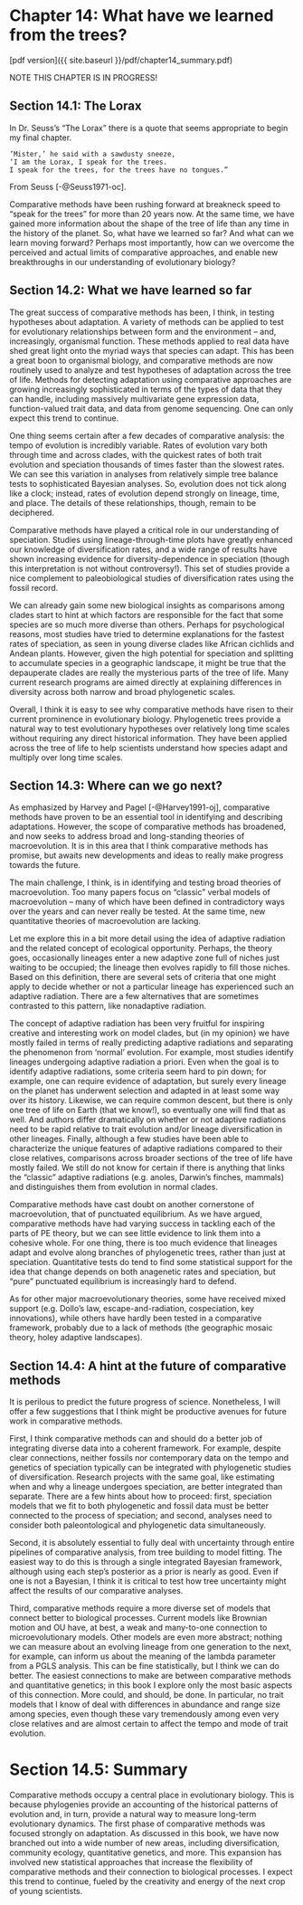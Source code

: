 # Chapter 14: What have we learned from the trees?

[pdf version]({{ site.baseurl }}/pdf/chapter14_summary.pdf)

NOTE THIS CHAPTER IS IN PROGRESS!

## Section 14.1: The Lorax

In Dr. Seuss’s “The Lorax” there is a quote that seems appropriate to begin my final chapter.

```
’Mister,’ he said with a sawdusty sneeze,
‘I am the Lorax, I speak for the trees.
I speak for the trees, for the trees have no tongues.”
```
From Seuss [-@Seuss1971-oc].

Comparative methods have been rushing forward at breakneck speed to “speak for the trees” for more than 20 years now. At the same time, we have gained more information about the shape of the tree of life than any time in the history of the planet. So, what have we learned so far? And what can we learn moving forward? Perhaps most importantly, how can we overcome the perceived and actual limits of comparative approaches, and enable new breakthroughs in our understanding of evolutionary biology?

## Section 14.2: What we have learned so far

The great success of comparative methods has been, I think, in testing hypotheses about adaptation. A variety of methods can be applied to test for evolutionary relationships between form and the environment – and, increasingly, organismal function. These methods applied to real data have shed great light onto the myriad ways that species can adapt. This has been a great boon to organismal biology, and comparative methods are now routinely used to analyze and test hypotheses of adaptation across the tree of life. Methods for detecting adaptation using comparative approaches are growing increasingly sophisticated in terms of the types of data that they can handle, including massively multivariate gene expression data, function-valued trait data, and data from genome sequencing. One can only expect this trend to continue.

One thing seems certain after a few decades of comparative analysis: the tempo of evolution is incredibly variable. Rates of evolution vary both through time and across clades, with the quickest rates of both trait evolution and speciation thousands of times faster than the slowest rates. We can see this variation in analyses from relatively simple tree balance tests to sophisticated Bayesian analyses. So, evolution does not tick along like a clock; instead, rates of evolution depend strongly on lineage, time, and place. The details of these relationships, though, remain to be deciphered.

Comparative methods have played a critical role in our understanding of speciation. Studies using lineage-through-time plots have greatly enhanced our knowledge of diversification rates, and a wide range of results have shown increasing evidence for diversity-dependence in speciation (though this interpretation is not without controversy!). This set of studies provide a nice complement to paleobiological studies of diversification rates using the fossil record.

We can already gain some new biological insights as comparisons among clades start to hint at which factors are responsible for the fact that some species are so much more diverse than others. Perhaps for psychological reasons, most studies have tried to determine explanations for the fastest rates of speciation, as seen in young diverse clades like African cichlids and Andean plants. However, given the high potential for speciation and splitting to accumulate species in a geographic landscape, it might be true that the depauperate clades are really the mysterious parts of the tree of life. Many current research programs are aimed directly at explaining differences in diversity across both narrow and broad phylogenetic scales.

Overall, I think it is easy to see why comparative methods have risen to their current prominence in evolutionary biology. Phylogenetic trees provide a natural way to test evolutionary hypotheses over relatively long time scales without requiring any direct historical information. They have been applied across the tree of life to help scientists understand how species adapt and multiply over long time scales.

## Section 14.3: Where can we go next?

As emphasized by Harvey and Pagel [-@Harvey1991-oj], comparative methods have proven to be an essential tool in identifying and describing adaptations. However, the scope of comparative methods has broadened, and now seeks to address broad and long-standing theories of macroevolution. It is in this area that I think comparative methods has promise, but awaits new developments and ideas to really make progress towards the future.  

The main challenge, I think, is in identifying and testing broad theories of macroevolution. Too many papers focus on “classic” verbal models of macroevolution – many of which have been defined in contradictory ways over the years and can never really be tested. At the same time, new quantitative theories of macroevolution are lacking.

Let me explore this in a bit more detail using the idea of adaptive radiation and the related concept of ecological opportunity. Perhaps, the theory goes, occasionally lineages enter a new adaptive zone full of niches just waiting to be occupied; the lineage then evolves rapidly to fill those niches. Based on this definition, there are several sets of criteria that one might apply to decide whether or not a particular lineage has experienced such an adaptive radiation. There are a few alternatives that are sometimes contrasted to this pattern, like nonadaptive radiation.

The concept of adaptive radiation has been very fruitful for inspiring creative and interesting work on model clades, but (in my opinion) we have mostly failed in terms of really predicting adaptive radiations and separating the phenomenon from ‘normal’ evolution. For example, most studies identify lineages undergoing adaptive radiation a priori. Even when the goal is to identify adaptive radiations, some criteria seem hard to pin down; for example, one can require evidence of adaptation, but surely every lineage on the planet has underwent selection and adapted in at least some way over its history. Likewise, we can require common descent, but there is only one tree of life on Earth (that we know!), so eventually one will find that as well. And authors differ dramatically on whether or not adaptive radiations need to be rapid relative to trait evolution and/or lineage diversification in other lineages. Finally, although a few studies have been able to characterize the unique features of adaptive radiations compared to their close relatives, comparisons across broader sections of the tree of life have mostly failed. We still do not know for certain if there is anything that links the “classic” adaptive radiations (e.g. anoles, Darwin’s finches, mammals) and distinguishes them from evolution in normal clades.

Comparative methods have cast doubt on another cornerstone of macroevolution, that of punctuated equilibrium. As we have argued, comparative methods have had varying success in tackling each of the parts of PE theory, but we can see little evidence to link them into a cohesive whole. For one thing, there is too much evidence that lineages adapt and evolve along branches of phylogenetic trees, rather than just at speciation. Quantitative tests do tend to find some statistical support for the idea that change depends on both anagenetic rates and speciation, but “pure” punctuated equilibrium is increasingly hard to defend.

As for other major macroevolutionary theories, some have received mixed support (e.g. Dollo’s law, escape-and-radiation, cospeciation, key innovations), while others have hardly been tested in a comparative framework, probably due to a lack of methods (the geographic mosaic theory, holey adaptive landscapes).

## Section 14.4: A hint at the future of comparative methods

It is perilous to predict the future progress of science. Nonetheless, I will offer a few suggestions that I think might be productive avenues for future work in comparative methods.

First, I think comparative methods can and should do a better job of integrating diverse data into a coherent framework. For example, despite clear connections, neither fossils nor contemporary data on the tempo and genetics of speciation typically can be integrated with phylogenetic studies of diversification. Research projects with the same goal, like estimating when and why a lineage undergoes speciation, are better integrated than separate. There are a few hints about how to proceed: first, speciation models that we fit to both phylogenetic and fossil data must be better connected to the process of speciation; and second, analyses need to consider both paleontological and phylogenetic data simultaneously.

Second, it is absolutely essential to fully deal with uncertainty through entire pipelines of comparative analysis, from tree building to model fitting. The easiest way to do this is through a single integrated Bayesian framework, although using each step’s posterior as a prior is nearly as good. Even if one is not a Bayesian, I think it is critical to test how tree uncertainty might affect the results of our comparative analyses.

Third, comparative methods require a more diverse set of models that connect better to biological processes. Current models like Brownian motion and OU have, at best, a weak and many-to-one connection to microevolutionary models. Other models are even more abstract; nothing we can measure about an evolving lineage from one generation to the next, for example, can inform us about the meaning of the lambda parameter from a PGLS analysis. This can be fine statistically, but I think we can do better. The easiest connections to make are between comparative methods and quantitative genetics; in this book I explore only the most basic aspects of this connection. More could, and should, be done. In particular, no trait models that I know of deal with differences in abundance and range size among species, even though these vary tremendously among even very close relatives and are almost certain to affect the tempo and mode of trait evolution.

# Section 14.5: Summary

Comparative methods occupy a central place in evolutionary biology. This is because phylogenies provide an accounting of the historical patterns of evolution and, in turn, provide a natural way to measure long-term evolutionary dynamics. The first phase of comparative methods was focused strongly on adaptation. As discussed in this book, we have now branched out into a wide number of new areas, including diversification, community ecology, quantitative genetics, and more.  This expansion has involved new statistical approaches that increase the flexibility of comparative methods and their connection to biological processes. I expect this trend to continue, fueled by the creativity and energy of the next crop of young scientists.
